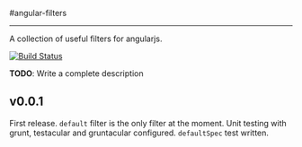 #angular-filters

***

A collection of useful filters for angularjs.

[![Build Status](https://secure.travis-ci.org/frapontillo/angular-filters.png)](http://travis-ci.org//frapontillo/angular-filters)

**TODO**: Write a complete description

v0.0.1
------

First release.
`default` filter is the only filter at the moment.
Unit testing with grunt, testacular and gruntacular configured.
`defaultSpec` test written.